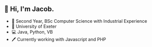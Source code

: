 ## 👋 Hi, I'm Jacob.

- 📝 Second Year, BSc Computer Science with Industrial Experience
- 🏫 University of Exeter
- 💻 Java, Python, VB
- 🖊 Currently working with Javascript and PHP
